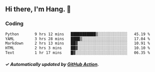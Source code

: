 ## Hi there, I'm Hang. 👋

### Coding

<!--START_SECTION:waka-->

```txt
Python       9 hrs 12 mins   ███████████▒░░░░░░░░░░░░░   45.19 %
YAML         3 hrs 28 mins   ████▒░░░░░░░░░░░░░░░░░░░░   17.04 %
Markdown     2 hrs 13 mins   ██▓░░░░░░░░░░░░░░░░░░░░░░   10.91 %
HTML         2 hrs 3 mins    ██▓░░░░░░░░░░░░░░░░░░░░░░   10.10 %
Text         1 hr 17 mins    █▓░░░░░░░░░░░░░░░░░░░░░░░   06.35 %
```

<!--END_SECTION:waka-->

##### ✓ Automatically updated by [GitHub Action](https://github.com/huhuhang/huhuhang/actions).
